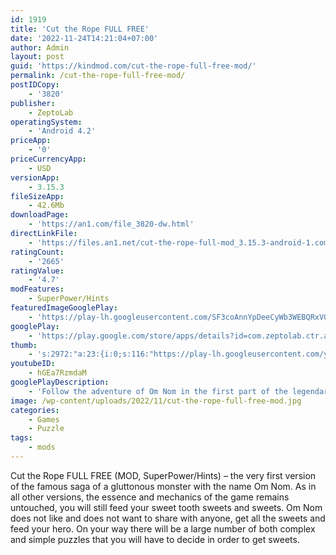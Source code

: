 ```yaml
---
id: 1919
title: 'Cut the Rope FULL FREE'
date: '2022-11-24T14:21:04+07:00'
author: Admin
layout: post
guid: 'https://kindmod.com/cut-the-rope-full-free-mod/'
permalink: /cut-the-rope-full-free-mod/
postIDCopy:
    - '3820'
publisher:
    - ZeptoLab
operatingSystem:
    - 'Android 4.2'
priceApp:
    - '0'
priceCurrencyApp:
    - USD
versionApp:
    - 3.15.3
fileSizeApp:
    - 42.6Mb
downloadPage:
    - 'https://an1.com/file_3820-dw.html'
directLinkFile:
    - 'https://files.an1.net/cut-the-rope-full-mod_3.15.3-android-1.com.apk'
ratingCount:
    - '2665'
ratingValue:
    - '4.7'
modFeatures:
    - SuperPower/Hints
featuredImageGooglePlay:
    - 'https://play-lh.googleusercontent.com/SF3coAnnYpDeeCyWb3WEBQRxVQQPHyYSoaro6TmBaDYeM5tKkahwwdjhxW9E0Ref8A'
googlePlay:
    - 'https://play.google.com/store/apps/details?id=com.zeptolab.ctr.ads'
thumb:
    - 's:2972:"a:23:{i:0;s:116:"https://play-lh.googleusercontent.com/y7On3vVZhFWycuekTPLwARYJ3MwQyODIzKHRt4ofyeS_gmXRDF271NsFDfu_lLhlX2Rj=w526-h296";i:1;s:115:"https://play-lh.googleusercontent.com/ZBHE3V7Ixxq3T4K6Ur7kUQfvT0zzGFbMCRrcBMs2K-ZFKvyggU3VLEly5OjlLpqDgDY=w526-h296";i:2;s:115:"https://play-lh.googleusercontent.com/JtpaLruWxTd545qFjAjQFLxqedJDjVu2Xqnz6iZ5WNuIJOMTTyCq2bGIALUCVnKQtfo=w526-h296";i:3;s:116:"https://play-lh.googleusercontent.com/7fVKSxMsFEwJQnQuGcj6VctPP36G-wp4LlfKuAxJE7v11s8oCq9Fzmj4B5CxfQ-i3bKZ=w526-h296";i:4;s:116:"https://play-lh.googleusercontent.com/3TNQFmzc7LDtbHNlc1LgKgicc5awvw48HHylT9sFStmShUK1EUJ5w7ryXof4PsLRiV36=w526-h296";i:5;s:115:"https://play-lh.googleusercontent.com/yOpH3seRNUOWydbYfI7CIiXvVcANg7GyAepVd4Qt1v_sXRI2TV2Ag1r2u3bV3OnFGZA=w526-h296";i:6;s:115:"https://play-lh.googleusercontent.com/K2IOjCOwR9RHOyTk8Jz9O1CQB9AFd1fs8rUQTnNZWPIHUBlsjGzxnpGgqS1cQ7KHifk=w526-h296";i:7;s:115:"https://play-lh.googleusercontent.com/ICJRz2HJpDhg-F6Wo9w1LPK4gGZgXL7BUZYXf6uA8KFQYrT2mVzqc5V7BQBJMDlC4Xc=w526-h296";i:8;s:115:"https://play-lh.googleusercontent.com/7mGHnJ28OI4qInU3PfWsBFQBm87HzsXObqusSNHe03Ahi0QhWc-E10jSNkLO5XbIlBQ=w526-h296";i:9;s:114:"https://play-lh.googleusercontent.com/rfVZRcb9eXHemi4tsBtloVxUEcN4EC1AQGynrOe0I3PLPM5kxkTwuLliRcLg7YqZVQ=w526-h296";i:10;s:116:"https://play-lh.googleusercontent.com/sPSXjwzScczWA-9FoQAtvC_Hx-86at2ghMuOROZPpZR_mSssmrp2BFlDPEVNAY35edzm=w526-h296";i:11;s:116:"https://play-lh.googleusercontent.com/5I-1tHOSb3NADyBWssn5u01Ac82AjXjWyhJwEkNolWvKC7zngDXIDwuRSnPVhj8YwFwQ=w526-h296";i:12;s:115:"https://play-lh.googleusercontent.com/oJIDoATEFKQU6wF2zcDibmeogtSV5JMyEGh8YUewE-gDRmwOGNuV4NT6f38yXMTQHcA=w526-h296";i:13;s:114:"https://play-lh.googleusercontent.com/CTOxNXLlEE2HG-PZH5CzsGdU7IjnJajpL2eW3zOAxejNYLdCqv8HoTWo7sQLHUlqbA=w526-h296";i:14;s:116:"https://play-lh.googleusercontent.com/g5rBs6P51jtZVRRjaWkP1DGiB4rW6p13qt2ob3hDUrU6ESlI9_31LytIPl4hDOZQQ58p=w526-h296";i:15;s:115:"https://play-lh.googleusercontent.com/fAH-YmmPDjGHzHI1CllZA5LXk-srTQR9vYvQI6RnZ0pn3YIWrsVEGKd2ju1AxbvXv9U=w526-h296";i:16;s:116:"https://play-lh.googleusercontent.com/tKqMsYXVWQtKO0BayH8H8qVLmOvzvla6MOrup02kK3DjPStQ9ODDJ-E0pZecOMm8VV6x=w526-h296";i:17;s:116:"https://play-lh.googleusercontent.com/FLHXyZmlrqw2OGqCoPEhp2SVIb2K6xawyswp4me1GUaOnhuLwJnj1rLEqE3YVt9L81ne=w526-h296";i:18;s:115:"https://play-lh.googleusercontent.com/5i9p1LmM6mjpQfUh6Rd0EyOXGgTPMUo5XM9ly74zwRQ01aOKPN-9VIlwudq5sSKRxqE=w526-h296";i:19;s:116:"https://play-lh.googleusercontent.com/NeYxalPBVJoLmA-pEJ7s4cDG3es-7LIP-99EY1CYbjQenAs5VfwHPy3YNSeZelgxuRcM=w526-h296";i:20;s:116:"https://play-lh.googleusercontent.com/4mKTbZxXpdLyPJW1iHL13WPG-QPa6S_FCr2g3Zc5RUKBr8l_JnEp-AT4hARvdV-5mBMb=w526-h296";i:21;s:115:"https://play-lh.googleusercontent.com/UWqWh5h3YcxGtQ9vf4jxCiEFXZ3twg_S5jQdTrta_YeZJUe2vTDnLkq3VffwoWpyUcw=w526-h296";i:22;s:115:"https://play-lh.googleusercontent.com/7d8uyoHmSuj6F9TJYQ4ms6HvG2KITzBD2ejDtdkzG8HfB2SIbxtvOfsnGb_J5iPwWXE=w526-h296";}";'
youtubeID:
    - hGEa7RzmdaM
googlePlayDescription:
    - 'Follow the adventure of Om Nom in the first part of the legendary "Cut the Rope" logic puzzles series. Get it now for free and start playing with millions of players around the world!Eager to learn more about Om Nom''s adventures? Watch "Om Nom Stories" cartoons and other amazing videos on our YouTube channel!.A mysterious package has arrived, and the little monster inside has only one request… CANDY!  Collect gold stars, discover hidden prizes and unlock exciting new levels in this addictively fun, award-winning, physics-based game.'
image: /wp-content/uploads/2022/11/cut-the-rope-full-free-mod.jpg
categories:
    - Games
    - Puzzle
tags:
    - mods
---
```


Cut the Rope FULL FREE (MOD, SuperPower/Hints) – the very first version of the famous saga of a gluttonous monster with the name Om Nom. As in all other versions, the essence and mechanics of the game remains untouched, you will still feed your sweet tooth sweets and sweets. Om Nom does not like and does not want to share with anyone, get all the sweets and feed your hero. On your way there will be a large number of both complex and simple puzzles that you will have to decide in order to get sweets.